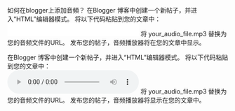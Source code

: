 如何在blogger上添加音頻？
在Blogger 博客中创建一个新帖子，并进入“HTML”编辑器模式。
将以下代码粘贴到您的文章中：    <embed src="your_audio_file.mp3" autostart="false" loop="false" width="300" height="30">
将 your_audio_file.mp3 替换为您的音频文件的URL。 
发布您的帖子，音频播放器将在您的文章中显示。 

在Blogger 博客中创建一个新帖子，并进入“HTML”编辑器模式。
将以下代码粘贴到您的文章中：     
<audio controls>
<source src="your_audio_file.mp3" type="audio/mpeg">
</audio>
将 your_audio_file.mp3 替换为您的音频文件的URL。 发布您的帖子，音频播放器将显示在您的文章中。 
